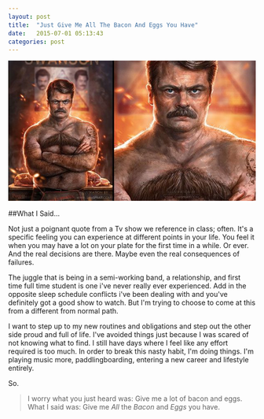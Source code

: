 ```yaml
---
layout: post
title:  "Just Give Me All The Bacon And Eggs You Have"
date:   2015-07-01 05:13:43
categories: post
---
```

![Ron Swanson all beefed up](/img/blog/chesthair.jpg "Why cant i think of a good pun for this")

##What I Said...


Not just a poignant quote from a Tv show we reference in class; often. It's a specific feeling you can experience at different points in your life. You feel it when you may have a lot on your plate for the first time in a while. Or ever. And the real decisions are there. Maybe even the real consequences of failures.
<!--excerpt break-->

The juggle that is being in a semi-working band, a relationship, and first time full time student is one i've never really ever experienced. Add in the opposite sleep schedule conflicts i've been dealing with and you've definitely got a good show to watch. But I'm trying to choose to come at this from a different from normal path. 

I want to step up to my new routines and obligations and step out the other side proud and full of life. I've avoided things just because I was scared of not knowing what to find. I still have days where I feel like any effort required is too much. In order to break this nasty habit, I'm doing things. I'm playing music more, paddlingboarding, entering a new career and lifestyle entirely.

So. 

>I worry what you just heard was: Give me a lot of bacon and eggs.
>What I said was: Give me _All_ the _Bacon_ and _Eggs_ you have.